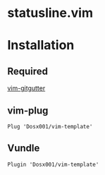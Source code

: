 # statusline.vim

# Installation

## Required
[vim-gitgutter](https://github.com/airblade/vim-gitgutter)

## vim-plug
```vim
Plug 'Dosx001/vim-template'
```

## Vundle
```vim
Plugin 'Dosx001/vim-template'
```
